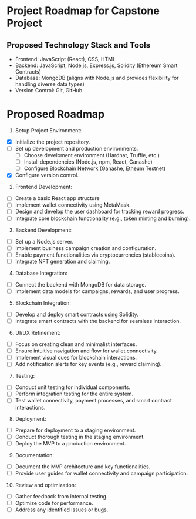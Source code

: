 # Project Roadmap for Capstone Project

## Proposed Technology Stack and Tools

* Frontend: JavaScript (React), CSS, HTML
* Backend: JavaScript, Node.js, Express.js, Solidity (Ethereum Smart Contracts)
* Database: MongoDB (aligns with Node.js and provides flexibility for handling
  diverse data types)
* Version Control: Git, GitHub

# Proposed Roadmap

1. Setup Project Environment:
- [x] Initialize the project repository.
- [ ] Set up development and production environments.
    - [ ] Choose develoment environment (Hardhat, Truffle, etc.)
    - [ ] Install dependencies (Node.js, npm, React, Ganashe)
    - [ ] Configure Blockchain Network (Ganashe, Etheum Testnet)
- [x] Configure version control.

2. Frontend Development:
- [ ] Create a basic React app structure
- [ ] Implement wallet connectivity using MetaMask.
- [ ] Design and develop the user dashboard for tracking reward progress.
- [ ] Integrate core blockchain functionality (e.g., token minting and burning).

3. Backend Development:
- [ ] Set up a Node.js server.
- [ ] Implement business campaign creation and configuration.
- [ ] Enable payment functionalities via cryptocurrencies (stablecoins).
- [ ] Integrate NFT generation and claiming.

4. Database Integration:
- [ ] Connect the backend with MongoDB for data storage.
- [ ] Implement data models for campaigns, rewards, and user progress.

5. Blockchain Integration:
- [ ] Develop and deploy smart contracts using Solidity.
- [ ] Integrate smart contracts with the backend for seamless interaction.

6. UI/UX Refinement:
- [ ] Focus on creating clean and minimalist interfaces.
- [ ] Ensure intuitive navigation and flow for wallet connectivity.
- [ ] Implement visual cues for blockchain interactions.
- [ ] Add notification alerts for key events (e.g., reward claiming).

7. Testing:
- [ ] Conduct unit testing for individual components.
- [ ] Perform integration testing for the entire system.
- [ ] Test wallet connectivity, payment processes, and smart contract interactions.

8. Deployment:
- [ ] Prepare for deployment to a staging environment.
- [ ] Conduct thorough testing in the staging environment.
- [ ] Deploy the MVP to a production environment.

9. Documentation:
- [ ] Document the MVP architecture and key functionalities.
- [ ] Provide user guides for wallet connectivity and campaign participation.

10. Review and optimization:
- [ ] Gather feedback from internal testing.
- [ ] Optimize code for performance.
- [ ] Address any identified issues or bugs.
